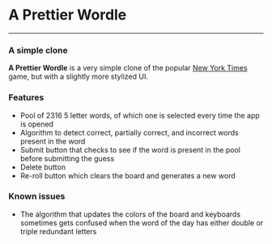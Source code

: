 # A Prettier Wordle
---
### A simple clone
**A Prettier Wordle** is a very simple clone of the popular [New York Times](https://www.nytimes.com/games/wordle/index.html) game, but with a slightly more stylized UI.

### Features
- Pool of 2316 5 letter words, of which one is selected every time the app is opened
- Algorithm to detect correct, partially correct, and incorrect words present in the word
- Submit button that checks to see if the word is present in the pool before submitting the guess
- Delete button
- Re-roll button which clears the board and generates a new word

### Known issues
- The algorithm that updates the colors of the board and keyboards sometimes gets confused when the word of the day has either double or triple redundant letters
